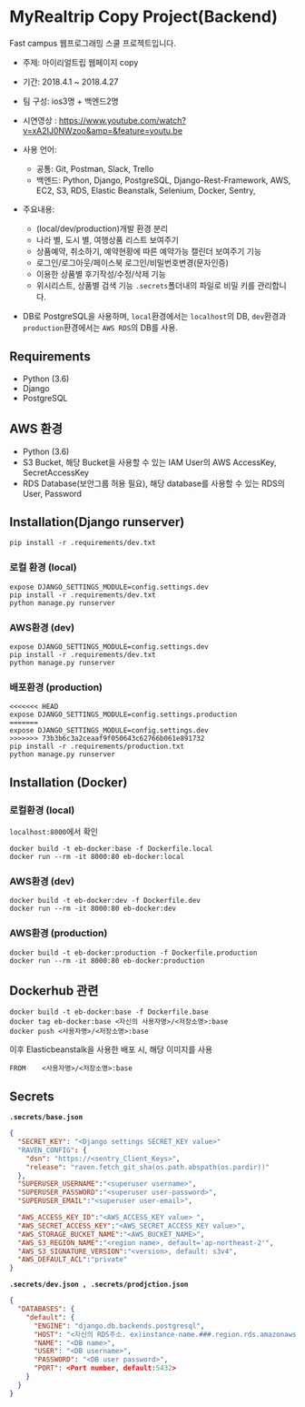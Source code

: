 # MyRealtrip Copy Project(Backend)

Fast campus 웹프로그래밍 스쿨 프로젝트입니다.
- 주제: 마이리얼트립 웹페이지 copy 
- 기간: 2018.4.1 ~ 2018.4.27
- 팀 구성: ios3명 + 백엔드2명
- 시연영상 : https://www.youtube.com/watch?v=xA2IJ0NWzoo&amp=&feature=youtu.be
- 사용 언어:
    - 공통: Git, Postman, Slack, Trello
    - 백엔드: Python, Django, PostgreSQL, Django-Rest-Framework, AWS, EC2, S3, RDS, Elastic
Beanstalk, Selenium, Docker, Sentry,
- 주요내용:
    - (local/dev/production)개발 환경 분리
    - 나라 별, 도시 별, 여행상품 리스트 보여주기
    - 상품예약, 취소하기, 예약현황에 따른 예약가능 캘린더 보여주기 기능
    - 로그인/로그아웃/페이스북 로그인/비밀번호변경(문자인증)
    - 이용한 상품별 후기작성/수정/삭제 기능
    - 위시리스트, 상품별 검색 기능
    `.secrets`폴더내의 파일로 비밀 키를 관리합니다.

- DB로 PostgreSQL을 사용하며, `local`환경에서는 `localhost`의 DB, `dev`환경과 `production`환경에서는 `AWS RDS`의 DB를 사용.

## Requirements

- Python (3.6)
- Django
- PostgreSQL

## AWS 환경
- Python (3.6)
- S3 Bucket, 해당 Bucket을 사용할 수 있는 IAM User의 AWS AccessKey, SecretAccessKey
- RDS Database(보안그룹 허용 필요), 해당 database를 사용할 수 있는 RDS의 User, Password

## Installation(Django runserver)

```
pip install -r .requirements/dev.txt
```

### 로컬 환경 (local)

```
expose DJANGO_SETTINGS_MODULE=config.settings.dev
pip install -r .requirements/dev.txt
python manage.py runserver

```

### AWS환경 (dev)

```
expose DJANGO_SETTINGS_MODULE=config.settings.dev
pip install -r .requirements/dev.txt
python manage.py runserver

```

### 배포환경 (production)

```
<<<<<<< HEAD
expose DJANGO_SETTINGS_MODULE=config.settings.production
=======
expose DJANGO_SETTINGS_MODULE=config.settings.dev
>>>>>>> 73b3b6c3a2ceaaf9f050643c62766b061e891732
pip install -r .requirements/production.txt
python manage.py runserver

```

## Installation (Docker)

### 로컬환경 (local)
`localhost:8000`에서 확인

```
docker build -t eb-docker:base -f Dockerfile.local
docker run --rm -it 8000:80 eb-docker:local
```

### AWS환경 (dev)

```
docker build -t eb-docker:dev -f Dockerfile.dev
docker run --rm -it 8000:80 eb-docker:dev
```

### AWS환경 (production)

```
docker build -t eb-docker:production -f Dockerfile.production
docker run --rm -it 8000:80 eb-docker:production
```

## Dockerhub 관련

```
docker build -t eb-docker:base -f Dockerfile.base
docker tag eb-docker:base <자신의 사용자명>/<저장소명>:base
docker push <사용자명>/<저장소명>:base
```
이후 Elasticbeanstalk을 사용한 배포 시, 해당 이미지를 사용

```docker file
FROM    <사용자명>/<저장소명>:base
```

## Secrets

**`.secrets/base.json`**

```json
{
  "SECRET_KEY": "<Django settings SECRET_KEY value>"
  "RAVEN_CONFIG": {
    "dsn": "https://<sentry_Client_Keys>",
    "release": "raven.fetch_git_sha(os.path.abspath(os.pardir))"
  },
  "SUPERUSER_USERNAME":"<superuser username>",
  "SUPERUSER_PASSWORD":"<superuser user-password>",
  "SUPERUSER_EMAIL":"<superuser user-email>",

  "AWS_ACCESS_KEY_ID":"<AWS_ACCESS_KEY value> ",
  "AWS_SECRET_ACCESS_KEY":"<AWS_SECRET_ACCESS_KEY value>",
  "AWS_STORAGE_BUCKET_NAME":"<AWS_BUCKET_NAME>",
  "AWS_S3_REGION_NAME":"<region name>, default='ap-northeast-2'",
  "AWS_S3_SIGNATURE_VERSION":"<version>, default: s3v4",
  "AWS_DEFAULT_ACL":"private"
}

```

**`.secrets/dev.json , .secrets/prodjction.json`**

```json
{
  "DATABASES": {
    "default": {
      "ENGINE": "django.db.backends.postgresql",
      "HOST": "<자신의 RDS주소. ex)instance-name.###.region.rds.amazonaws.com>",
      "NAME": "<DB name>",
      "USER": "<DB username>",
      "PASSWORD": "<DB user password>",
      "PORT": <Port number, default:5432>
    }
  }
}
```